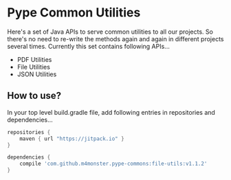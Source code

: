 # Pype Common Utilities
Here's a set of Java APIs to serve common utilities to all our projects. So there's no need to re-write the methods again and again in different projects several times. Currently this set contains following APIs...

- PDF Utilities
- File Utilities
- JSON Utilities

## How to use?
In your top level build.gradle file, add following entries in repositories and dependencies...
```gradle
repositories {
    maven { url "https://jitpack.io" }
}

dependencies {
    compile 'com.github.m4monster.pype-commons:file-utils:v1.1.2'
}
```